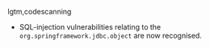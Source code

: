 lgtm,codescanning
* SQL-injection vulnerabilities relating to the `org.springframework.jdbc.object` are now recognised.
